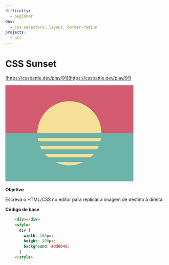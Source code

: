 ```yaml
---
difficulty:
  - beginner
OAs:
  - css selectors, layout, border-radius
projects:
  - all
---
```


# CSS Sunset

[https://cssbattle.dev/play/91](https://cssbattle.dev/play/91)

![](css_sunset.png)

__Objetivo__

Escreva o HTML/CSS no editor para replicar a imagem de destino à direita. 

__Código de base__

```html
    <div></div>
    <style>
      div {
        width: 100px;
        height: 100px;
        background: #dd6b4d;
      }
    </style>
```
